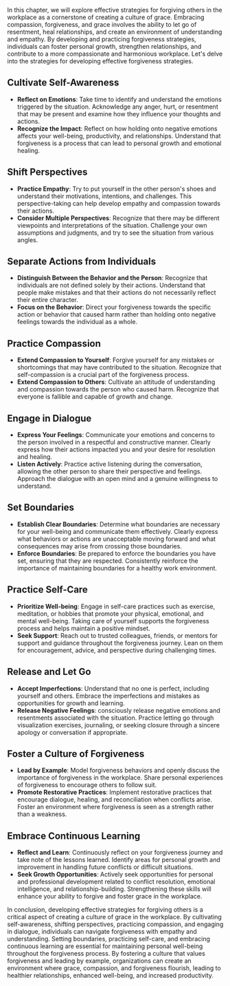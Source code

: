 
In this chapter, we will explore effective strategies for forgiving others in the workplace as a cornerstone of creating a culture of grace. Embracing compassion, forgiveness, and grace involves the ability to let go of resentment, heal relationships, and create an environment of understanding and empathy. By developing and practicing forgiveness strategies, individuals can foster personal growth, strengthen relationships, and contribute to a more compassionate and harmonious workplace. Let's delve into the strategies for developing effective forgiveness strategies.

Cultivate Self-Awareness
------------------------

* **Reflect on Emotions**: Take time to identify and understand the emotions triggered by the situation. Acknowledge any anger, hurt, or resentment that may be present and examine how they influence your thoughts and actions.
* **Recognize the Impact**: Reflect on how holding onto negative emotions affects your well-being, productivity, and relationships. Understand that forgiveness is a process that can lead to personal growth and emotional healing.

Shift Perspectives
------------------

* **Practice Empathy**: Try to put yourself in the other person's shoes and understand their motivations, intentions, and challenges. This perspective-taking can help develop empathy and compassion towards their actions.
* **Consider Multiple Perspectives**: Recognize that there may be different viewpoints and interpretations of the situation. Challenge your own assumptions and judgments, and try to see the situation from various angles.

Separate Actions from Individuals
---------------------------------

* **Distinguish Between the Behavior and the Person**: Recognize that individuals are not defined solely by their actions. Understand that people make mistakes and that their actions do not necessarily reflect their entire character.
* **Focus on the Behavior**: Direct your forgiveness towards the specific action or behavior that caused harm rather than holding onto negative feelings towards the individual as a whole.

Practice Compassion
-------------------

* **Extend Compassion to Yourself**: Forgive yourself for any mistakes or shortcomings that may have contributed to the situation. Recognize that self-compassion is a crucial part of the forgiveness process.
* **Extend Compassion to Others**: Cultivate an attitude of understanding and compassion towards the person who caused harm. Recognize that everyone is fallible and capable of growth and change.

Engage in Dialogue
------------------

* **Express Your Feelings**: Communicate your emotions and concerns to the person involved in a respectful and constructive manner. Clearly express how their actions impacted you and your desire for resolution and healing.
* **Listen Actively**: Practice active listening during the conversation, allowing the other person to share their perspective and feelings. Approach the dialogue with an open mind and a genuine willingness to understand.

Set Boundaries
--------------

* **Establish Clear Boundaries**: Determine what boundaries are necessary for your well-being and communicate them effectively. Clearly express what behaviors or actions are unacceptable moving forward and what consequences may arise from crossing those boundaries.
* **Enforce Boundaries**: Be prepared to enforce the boundaries you have set, ensuring that they are respected. Consistently reinforce the importance of maintaining boundaries for a healthy work environment.

Practice Self-Care
------------------

* **Prioritize Well-being**: Engage in self-care practices such as exercise, meditation, or hobbies that promote your physical, emotional, and mental well-being. Taking care of yourself supports the forgiveness process and helps maintain a positive mindset.
* **Seek Support**: Reach out to trusted colleagues, friends, or mentors for support and guidance throughout the forgiveness journey. Lean on them for encouragement, advice, and perspective during challenging times.

Release and Let Go
------------------

* **Accept Imperfections**: Understand that no one is perfect, including yourself and others. Embrace the imperfections and mistakes as opportunities for growth and learning.
* **Release Negative Feelings**: consciously release negative emotions and resentments associated with the situation. Practice letting go through visualization exercises, journaling, or seeking closure through a sincere apology or conversation if appropriate.

Foster a Culture of Forgiveness
-------------------------------

* **Lead by Example**: Model forgiveness behaviors and openly discuss the importance of forgiveness in the workplace. Share personal experiences of forgiveness to encourage others to follow suit.
* **Promote Restorative Practices**: Implement restorative practices that encourage dialogue, healing, and reconciliation when conflicts arise. Foster an environment where forgiveness is seen as a strength rather than a weakness.

Embrace Continuous Learning
---------------------------

* **Reflect and Learn**: Continuously reflect on your forgiveness journey and take note of the lessons learned. Identify areas for personal growth and improvement in handling future conflicts or difficult situations.
* **Seek Growth Opportunities**: Actively seek opportunities for personal and professional development related to conflict resolution, emotional intelligence, and relationship-building. Strengthening these skills will enhance your ability to forgive and foster grace in the workplace.

In conclusion, developing effective strategies for forgiving others is a critical aspect of creating a culture of grace in the workplace. By cultivating self-awareness, shifting perspectives, practicing compassion, and engaging in dialogue, individuals can navigate forgiveness with empathy and understanding. Setting boundaries, practicing self-care, and embracing continuous learning are essential for maintaining personal well-being throughout the forgiveness process. By fostering a culture that values forgiveness and leading by example, organizations can create an environment where grace, compassion, and forgiveness flourish, leading to healthier relationships, enhanced well-being, and increased productivity.
